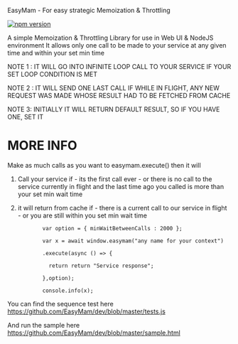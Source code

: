 
  EasyMam - For easy strategic Memoization & Throttling

  [![npm version](https://badge.fury.io/js/easymam.svg)](https://badge.fury.io/js/easymam)
 
  A simple Memoization & Throttling Library for use in Web UI & NodeJS environment
  It allows only one call to be made to your service at any given time
  and within your set min time
 
  NOTE 1 : IT WILL GO INTO INFINITE LOOP CALL TO YOUR SERVICE IF YOUR SET LOOP CONDITION IS MET
  
  NOTE 2 : IT WILL SEND ONE LAST CALL IF WHILE IN FLIGHT, ANY NEW REQUEST WAS MADE WHOSE RESULT HAD TO BE FETCHED FROM CACHE
 
  NOTE 3: INITIALLY IT WILL RETURN DEFAULT RESULT, SO IF YOU HAVE ONE, SET IT
  
  MORE INFO
  ==========
 
  Make as much calls as you want to easymam.execute()  then it will
  1. Call your service if
           - its the first call ever
           - or there is no call to the service currently in flight
             and the last time ago you called is more than your set min wait time
 
  2. it will return from cache if
          - there is a current call to our service in flight
          - or you are still within you set min wait time
 
 
 ```
            var option = { minWaitBetweenCalls : 2000 };

            var x = await window.easymam("any name for your context")

            .execute(async () => {  

              return return "Service response";

            },option);

            console.info(x);
 ```

You can find the sequence test here https://github.com/EasyMam/dev/blob/master/tests.js


And run the sample here https://github.com/EasyMam/dev/blob/master/sample.html